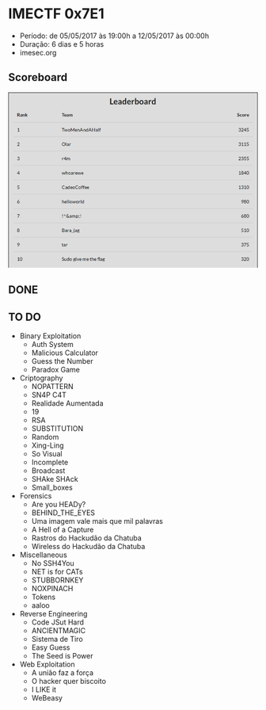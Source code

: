 # IMECTF 0x7E1
- Período: de 05/05/2017 às 19:00h a 12/05/2017 às 00:00h
- Duração: 6 dias e 5 horas
- imesec.org

## Scoreboard
![Scoreboard](_images/scoreboard.png)

## DONE

## TO DO
- Binary Exploitation
    + Auth System
    + Malicious Calculator
    + Guess the Number
    + Paradox Game
- Criptography
    + NOPATTERN
    + SN4P C4T
    + Realidade Aumentada
    + 19
    + RSA
    + SUBSTITUTION
    + Random
    + Xing-Ling
    + So Visual
    + Incomplete
    + Broadcast
    + SHAke SHAck
    + Small_boxes
- Forensics
    + Are you HEADy?
    + BEHIND_THE_EYES
    + Uma imagem vale mais que mil palavras
    + A Hell of a Capture
    + Rastros do Hackudão da Chatuba
    + Wireless do Hackudão da Chatuba
- Miscellaneous
    + No SSH4You
    + NET is for CATs
    + STUBBORNKEY
    + NOXPINACH
    + Tokens
    + aaloo
- Reverse Engineering
    + Code JSut Hard
    + ANCIENTMAGIC
    + Sistema de Tiro
    + Easy Guess
    + The Seed is Power
- Web Exploitation
    + A união faz a força
    + O hacker quer biscoito
    + I LIKE it
    + WeBeasy

